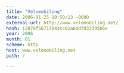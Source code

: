 ```yaml
---
title: "Velomobiling"
date: 2006-01-25 10:50:13 -0600
external-url: http://www.velomobiling.net/
hash: 12078f56717843cc01a60dfd33395b6e
year: 2006
month: 01
scheme: http
host: www.velomobiling.net
path: /

---
```



